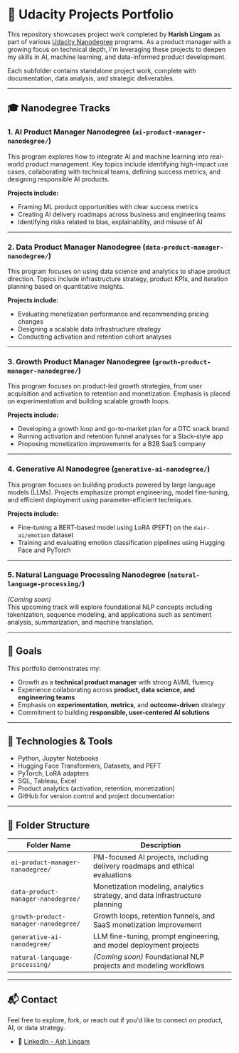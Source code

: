 # 🧠 Udacity Projects Portfolio

This repository showcases project work completed by **Harish Lingam** as part of various [Udacity Nanodegree](https://www.udacity.com/) programs. As a product manager with a growing focus on technical depth, I'm leveraging these projects to deepen my skills in AI, machine learning, and data-informed product development.

Each subfolder contains standalone project work, complete with documentation, data analysis, and strategic deliverables.

---

## 🎓 Nanodegree Tracks

### 1. AI Product Manager Nanodegree (`ai-product-manager-nanodegree/`)

This program explores how to integrate AI and machine learning into real-world product management. Key topics include identifying high-impact use cases, collaborating with technical teams, defining success metrics, and designing responsible AI products.

**Projects include:**
- Framing ML product opportunities with clear success metrics
- Creating AI delivery roadmaps across business and engineering teams
- Identifying risks related to bias, explainability, and misuse of AI

---

### 2. Data Product Manager Nanodegree (`data-product-manager-nanodegree/`)

This program focuses on using data science and analytics to shape product direction. Topics include infrastructure strategy, product KPIs, and iteration planning based on quantitative insights.

**Projects include:**
- Evaluating monetization performance and recommending pricing changes
- Designing a scalable data infrastructure strategy
- Conducting activation and retention cohort analyses

---

### 3. Growth Product Manager Nanodegree (`growth-product-manager-nanodegree/`)

This program focuses on product-led growth strategies, from user acquisition and activation to retention and monetization. Emphasis is placed on experimentation and building scalable growth loops.

**Projects include:**
- Developing a growth loop and go-to-market plan for a DTC snack brand
- Running activation and retention funnel analyses for a Slack-style app
- Proposing monetization improvements for a B2B SaaS company

---

### 4. Generative AI Nanodegree (`generative-ai-nanodegree/`)

This program focuses on building products powered by large language models (LLMs). Projects emphasize prompt engineering, model fine-tuning, and efficient deployment using parameter-efficient techniques.

**Projects include:**
- Fine-tuning a BERT-based model using LoRA (PEFT) on the `dair-ai/emotion` dataset
- Training and evaluating emotion classification pipelines using Hugging Face and PyTorch

---

### 5. Natural Language Processing Nanodegree (`natural-language-processing/`)

*(Coming soon)*  
This upcoming track will explore foundational NLP concepts including tokenization, sequence modeling, and applications such as sentiment analysis, summarization, and machine translation.

---

## 🚀 Goals

This portfolio demonstrates my:
- Growth as a **technical product manager** with strong AI/ML fluency
- Experience collaborating across **product, data science, and engineering teams**
- Emphasis on **experimentation**, **metrics**, and **outcome-driven** strategy
- Commitment to building **responsible, user-centered AI solutions**

---

## 🔧 Technologies & Tools

- Python, Jupyter Notebooks  
- Hugging Face Transformers, Datasets, and PEFT  
- PyTorch, LoRA adapters  
- SQL, Tableau, Excel  
- Product analytics (activation, retention, monetization)  
- GitHub for version control and project documentation

---

## 📁 Folder Structure

| Folder Name                      | Description                                                                 |
|----------------------------------|-----------------------------------------------------------------------------|
| `ai-product-manager-nanodegree/` | PM-focused AI projects, including delivery roadmaps and ethical evaluations |
| `data-product-manager-nanodegree/` | Monetization modeling, analytics strategy, and data infrastructure planning |
| `growth-product-manager-nanodegree/` | Growth loops, retention funnels, and SaaS monetization improvement         |
| `generative-ai-nanodegree/`     | LLM fine-tuning, prompt engineering, and model deployment projects          |
| `natural-language-processing/`  | *(Coming soon)* Foundational NLP projects and modeling workflows            |

---

## 📬 Contact

Feel free to explore, fork, or reach out if you'd like to connect on product, AI, or data strategy.

- 🔗 [LinkedIn – Ash Lingam](https://www.linkedin.com/in/ashlingam)
